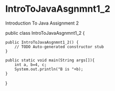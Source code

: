 # IntroToJavaAsgnmnt1_2
Introduction To Java Assignment 2

public class IntroToJavaAsgnmnt1_2 {

	public IntroToJavaAsgnmnt1_2() {
		// TODO Auto-generated constructor stub
	}
	
	public static void main(String args[]){
		int a, b=4, c;
		System.out.println("B is "+b);
	}
}
